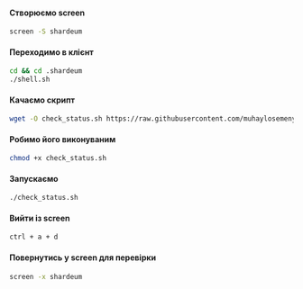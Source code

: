 #### Створюємо screen
```bash
screen -S shardeum
```
#### Переходимо в клієнт
```bash
cd && cd .shardeum
./shell.sh
```
#### Качаємо скрипт
```bash
wget -O check_status.sh https://raw.githubusercontent.com/muhaylosemenyuk/shardeum_check_status/main/check_status.sh
```
#### Робимо його виконуваним
```bash
chmod +x check_status.sh
```
#### Запускаємо
```bash
./check_status.sh
```
#### Вийти із screen
```bash
ctrl + a + d
```
#### Повернутись у screen для перевірки
```bash
screen -x shardeum
```
